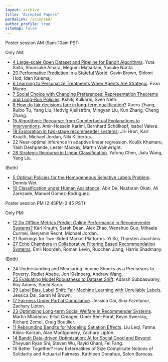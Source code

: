 ```yaml
---
layout: archive
title: "Accepted Papers"
permalink: /accepted/
author_profile: true
sitemap: false
---
```


Poster session AM (9am-10am PST: 

Only AM: 


* [4 Large-scale Open Dataset and Pipeline for Bandit Algorithms](/assets/pdfs/4.pdf). Yuta Saito, Shunsuke Aihara, Megumi Matsutani, Yusuke Narita.
* [20 Performative Prediction in a Stateful World](/assets/pdfs/20.pdf). Gavin Brown, Shlomi Hod, Iden Kalemaj.
* [6 Learning to Personalize Treatments When Agents Are Strategic](https://arxiv.org/abs/2011.06528). Evan Munro.
* [7 Social Choice with Changing Preferences: Representation Theorems and Long-Run Policies](/assets/pdfs/7.pdf). Kshitij Kulkarni, Sven Neth.
* [8 How do fair decisions fare in long-term qualification?](/assets/pdfs/8.pdf) Xueru Zhang, Ruibo Tu, Yang Liu, Hedvig Kjellström, Mingyan Liu, Kun Zhang, Cheng Zhang.
* [15 Algorithmic Recourse: from Counterfactual Explanations to Interventions](https://arxiv.org/abs/2002.06278). Amir-Hossein Karimi, Bernhard Schölkopf, Isabel Valera.
* [18 Exploration in two-stage recommender systems](https://arxiv.org/abs/2009.08956). Jiri Hron, Karl Krauth, Michael Jordan, Niki Kilbertus.
* 22 Near-optimal inference in adaptive linear regression. Koulik Khamaru, Yash Deshpande, Lester Mackey, Martin Wainwright.
* [28 Strategic Recourse in Linear Classification](/assets/pdfs/28.pdf). Yatong Chen, Jialu Wang, Yang Liu.


(Both) 

* [5 Optimal Policies for the Homogeneous Selective Labels Problem](https://arxiv.org/abs/2011.01381). Dennis Wei.
* [10 Classification under Human Assistance](https://arxiv.org/abs/2006.11845). Abir De, Nastaran Okati, Ali Zarezade, Manuel Gomez-Rodriguez.


Poster session PM (2:45PM-3:45 PST): 

Only PM: 

* [12 Do Offline Metrics Predict Online Performance in Recommender Systems?](/assets/pdfs/12.pdf) Karl Krauth, Sarah Dean, Alex Zhao, Wenshuo Guo, Mihaela Curmei, Benjamin Recht, Michael Jordan.
* 21 Rankings for Two-Sided Market Platforms. Yi Su, Thorsten Joachims.
* [27 Echo Chambers in Collaborative Filtering Based Recommendation Systems](/assets/pdfs/27.pdf). Emil Noordeh, Roman Levin, Ruochen Jiang, Harris Shadmany.


(Both)

* 24 Understanding and Measuring Income Shocks as a Precursors to Poverty. Rediet Abebe, Jon Kleinberg, Andrew Wang.
* [25 Evaluating Model Robustness to Dataset Shift](https://arxiv.org/abs/2010.15100). Adarsh Subbaswamy, Roy Adams, Suchi Saria.
* [29 Label Bias, Label Shift: Fair Machine Learning with Unreliable Labels](/assets/pdfs/29.pdf). Jessica Dai, Sarah M Brown.
* [17 Fairness Under Partial Compliance](https://arxiv.org/abs/2011.03654). Jessica Dai, Sina Fazelpour, Zachary  Lipton.
* [23 Optimizing Long-term Social Welfare in Recommender Systems](https://arxiv.org/abs/2008.00104). Martin Mladenov, Elliot Creager, Omer Ben-Porat, Kevin Swersky, Richard Zemel, Craig Boutilier.
* [11 Rebounding Bandits for Modeling Satiation Effects](http://arxiv.org/abs/2011.06741). Liu Leqi, Fatma Kilinc-Karzan, Alan Montgomery, Zachary  Lipton.
* [14 Bandit Data-driven Optimization: AI for Social Good and Beyond](https://arxiv.org/abs/2008.11707). Zheyuan Ryan Shi, Steven Wu, Rayid Ghani, Fei Fang.
* 16 Better Together? How Externalities of Size Complicate Notions of Solidarity and Actuarial Fairness. Kathleen Donahue, Solon Barocas.

